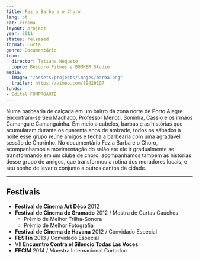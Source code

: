 ```yaml
---
title: Fez a Barba e o Choro
lang: pt
cat: cinema
layout: project
year: 2011
status: released
format: Curta
genre: Documentário
team:
  director: Tatiana Nequete
  copro: Besouro Filmes e BUMKER Studio
media:
  image: "/assets/projects/images/barba.png"
  trailer: https://vimeo.com/89429107
funds:
- Edital FUMPROARTE
---
```


Numa barbearia de calçada em um bairro da zona norte de Porto Alegre encontram-se Seu Machado, Professor Menoti, Soninha, Cássio e os irmãos Camanga e Camanguinha. Em meio a cabelos, barbas e as histórias que acumularam durante os quarenta anos de amizade, todos os sábados à noite esse grupo reúne amigos e fecha a barbearia com uma agradável sessão de Chorinho. No documentário Fez a Barba e o Choro, acompanhamos a movimentação do salão até ele ir gradualmente se transformando em um clube de choro, acompanhamos também as histórias desse grupo de amigos, que transformou a rotina dos moradores locais, e seu sonho de levar o conjunto a outros cantos da cidade.

---

## Festivais

* **Festival de Cinema Art Déco** 2012
* **Festival de Cinema de Gramado** 2012 / Mostra de Curtas Gaúchos
  * Prêmio de Melhor Trilha-Sonora
  * Prêmio de Melhor Fotografia
* **Festival de Cinema de Havana** 2012 / Convidado Especial
* **FESTin** 2013 / Convidado Especial
* VII **Encuentro Contra el Silencio Todas Las Voces**
* **FECIM** 2014 / Muestra Internacional Curtadoc
